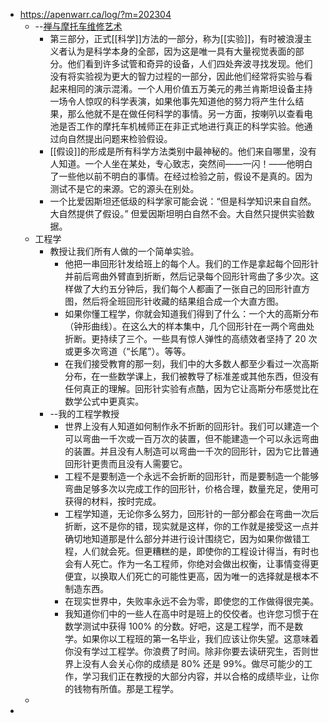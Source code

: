 - https://apenwarr.ca/log/?m=202304
	- --[禅与摩托车维修艺术](https://www.amazon.com/Zen-Art-Motorcycle-Maintenance-Inquiry/dp/0060589469)
		- 第三部分，正式[[科学]]方法的一部分，称为[[实验]]，有时被浪漫主义者认为是科学本身的全部，因为这是唯一具有大量视觉表面的部分。他们看到许多试管和奇异的设备，人们四处奔波寻找发现。他们没有将实验视为更大的智力过程的一部分，因此他们经常将实验与看起来相同的演示混淆。一个人用价值五万美元的弗兰肯斯坦设备主持一场令人惊叹的科学表演，如果他事先知道他的努力将产生什么结果，那么他就不是在做任何科学的事情。另一方面，按喇叭以查看电池是否工作的摩托车机械师正在非正式地进行真正的科学实验。他通过向自然提出问题来检验假设。
		- [[假设]]的形成是所有科学方法类别中最神秘的。他们来自哪里，没有人知道。一个人坐在某处，专心致志，突然间——一闪！——他明白了一些他以前不明白的事情。在经过检验之前，假设不是真的。因为测试不是它的来源。它的源头在别处。
		- 一个比爱因斯坦还低级的科学家可能会说：“但是科学知识来自自然。大自然提供了假设。” 但爱因斯坦明白自然不会。大自然只提供实验数据。
	- 工程学
		- 教授让我们所有人做的一个简单实验。
			- 他把一串回形针发给班上的每个人。我们的工作是拿起每个回形针并前后弯曲外臂直到折断，然后记录每个回形针弯曲了多少次。这样做了大约五分钟后，我们每个人都画了一张自己的回形针直方图，然后将全班回形针收藏的结果组合成一个大直方图。
			- 如果你懂工程学，你就会知道我们得到了什么：一个大的高斯分布（钟形曲线）。在这么大的样本集中，几个回形针在一两个弯曲处折断。更持续了三个。一些具有惊人弹性的高绩效者坚持了 20 次或更多次弯道（“长尾”）。等等。
			- 在我们接受教育的那一刻，我们中的大多数人都至少看过一次高斯分布，在一些数学课上，我们被教导了标准差或其他东西，但没有任何真正的理解。回形针实验有点酷，因为它让高斯分布感觉比在数学公式中更真实。
		- --我的工程学教授
			- 世界上没有人知道如何制作永不折断的回形针。我们可以建造一个可以弯曲一千次或一百万次的装置，但不能建造一个可以永远弯曲的装置。并且没有人制造可以弯曲一千次的回形针，因为它比普通回形针更贵而且没有人需要它。
			- 工程不是要制造一个永远不会折断的回形针，而是要制造一个能够弯曲足够多次以完成工作的回形针，价格合理，数量充足，使用可获得的材料，按时完成。
			- 工程学知道，无论你多么努力，回形针的一部分都会在弯曲一次后折断，这不是你的错，现实就是这样，你的工作就是接受这一点并确切地知道那是什么部分并进行设计围绕它，因为如果你做错工程，人们就会死。但更糟糕的是，即使你的工程设计得当，有时也会有人死亡。作为一名工程师，你绝对会做出权衡，让事情变得更便宜，以换取人们死亡的可能性更高，因为唯一的选择就是根本不制造东西。
			- 在现实世界中，失败率永远不会为零，即使您的工作做得很完美。
			- 我知道你们中的一些人在高中时是班上的佼佼者。也许您习惯于在数学测试中获得 100% 的分数。好吧，这是工程学，而不是数学。如果你以工程班的第一名毕业，我们应该让你失望。这意味着你没有学过工程学。你浪费了时间。除非你要去读研究生，否则世界上没有人会关心你的成绩是 80% 还是 99%。做尽可能少的工作，学习我们正在教授的大部分内容，并以合格的成绩毕业，让你的钱物有所值。那是工程学。
	-
-